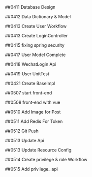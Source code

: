 ##0411 Database Design

##0412 Data Dictionary & Model

##0413 Create User Workflow

##0413 Create LoginController

##0415 fixing spring security

##0417 User Model Complete

##0418 WechatLogin Api

##0419 User UnitTest

##0421 Create BaseImpl

##0507 start front-end

##0508 front-end with vue

##0510 Add Image for Post

##0511 Add Redis For Token

##0512 Git Push

##0513 Update Api

##0513 Update Resource Config

##0514 Create privilege & role Workflow

##0515 Add privilege_ api